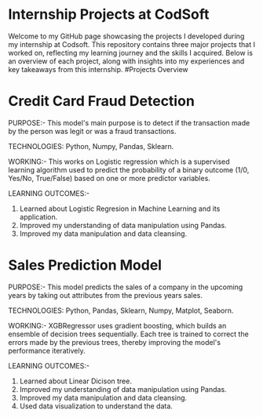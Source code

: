 # Internship Projects at CodSoft
Welcome to my GitHub page showcasing the projects I developed during my internship at Codsoft. This repository contains three major projects that I worked on, reflecting my learning journey and the skills I acquired. Below is an overview of each project, along with insights into my experiences and key takeaways from this internship.
#Projects Overview
# Credit Card Fraud Detection
PURPOSE:- This model's main purpose is to detect if the transaction made by the person was legit or was a fraud transactions.

TECHNOLOGIES: Python, Numpy, Pandas, Sklearn.

WORKING:- This works on Logistic regression which is a supervised learning algorithm used to predict the probability of a binary outcome (1/0, Yes/No, True/False) based on one or more predictor variables.

LEARNING OUTCOMES:- 
1. Learned about Logistic Regresion in Machine Learning and its application.
2. Improved my understanding of data manipulation using Pandas.
3. Improved my data manipulation and data cleansing.

# Sales Prediction Model
PURPOSE:- This model predicts the sales of a company in the upcoming years by taking out attributes from the previous years sales.

TECHNOLOGIES: Python, Pandas, Sklearn, Numpy, Matplot, Seaborn.

WORKING:- XGBRegressor uses gradient boosting, which builds an ensemble of decision trees sequentially. Each tree is trained to correct the errors made by the previous trees, thereby improving the model's performance iteratively.

LEARNING OUTCOMES:- 
1. Learned about Linear Dicison tree.
2. Improved my understanding of data manipulation using Pandas.
3. Improved my data manipulation and data cleansing.
4. Used data visualization to understand the data.
